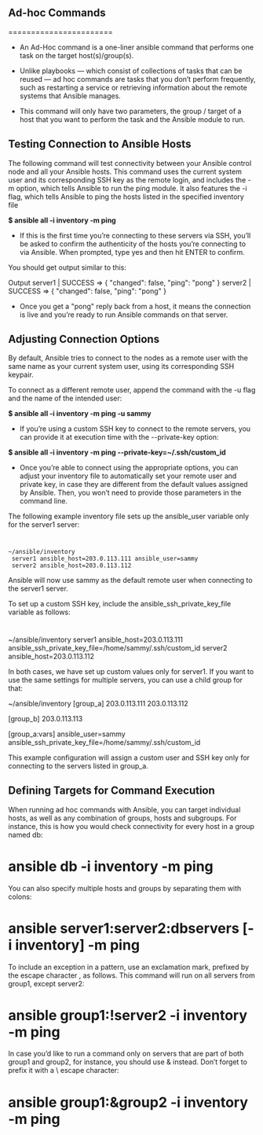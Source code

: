 ## **Ad-hoc Commands**
=======================

- An Ad-Hoc command is a one-liner ansible command that performs one task on the target host(s)/group(s).

- Unlike playbooks — which consist of collections of tasks that can be reused — ad hoc commands are tasks that you don’t perform frequently, such as restarting a service or retrieving information about the remote systems that Ansible manages.

- This command will only have two parameters,
        the group / target of a host that you want to perform the task and
        the Ansible module to run.

## Testing Connection to Ansible Hosts
The following command will test connectivity between your Ansible control node and all your Ansible hosts. This command uses the current system user and its corresponding SSH key as the remote login, and includes the -m option, which tells Ansible to run the ping module. It also features the -i flag, which tells Ansible to ping the hosts listed in the specified inventory file

  **$ ansible all -i inventory -m ping**

- If this is the first time you’re connecting to these servers via SSH, you’ll be asked to confirm the authenticity of the hosts you’re connecting to via Ansible. When prompted, type yes and then hit ENTER to confirm.

You should get output similar to this:

Output
server1 | SUCCESS => {
    "changed": false,
    "ping": "pong"
}
server2 | SUCCESS => {
    "changed": false,
    "ping": "pong"
}

- Once you get a "pong" reply back from a host, it means the connection is live and you’re ready to run Ansible commands on that server.

## Adjusting Connection Options
By default, Ansible tries to connect to the nodes as a remote user with the same name as your current system user, using its corresponding SSH keypair.

To connect as a different remote user, append the command with the -u flag and the name of the intended user:

  **$ ansible all -i inventory -m ping -u sammy**

- If you’re using a custom SSH key to connect to the remote servers, you can provide it at execution time with the --private-key option:

 **$ ansible all -i inventory -m ping --private-key=~/.ssh/custom_id**

- Once you’re able to connect using the appropriate options, you can adjust your inventory file to automatically set your remote user and private key, in case they are different from the default values assigned by Ansible. Then, you won’t need to provide those parameters in the command line.

The following example inventory file sets up the ansible_user variable only for the server1 server:
#
    ~/ansible/inventory
     server1 ansible_host=203.0.113.111 ansible_user=sammy
     server2 ansible_host=203.0.113.112

Ansible will now use sammy as the default remote user when connecting to the server1 server.

To set up a custom SSH key, include the ansible_ssh_private_key_file variable as follows:
#
~/ansible/inventory
server1 ansible_host=203.0.113.111 ansible_ssh_private_key_file=/home/sammy/.ssh/custom_id
server2 ansible_host=203.0.113.112

In both cases, we have set up custom values only for server1. If you want to use the same settings for multiple servers, you can use a child group for that:

~/ansible/inventory
[group_a]
203.0.113.111
203.0.113.112

[group_b]
203.0.113.113


[group_a:vars]
ansible_user=sammy
ansible_ssh_private_key_file=/home/sammy/.ssh/custom_id

This example configuration will assign a custom user and SSH key only for connecting to the servers listed in group_a.

## Defining Targets for Command Execution
When running ad hoc commands with Ansible, you can target individual hosts, as well as any combination of groups, hosts and subgroups. For instance, this is how you would check connectivity for every host in a group named db:

# ansible db -i inventory -m ping

You can also specify multiple hosts and groups by separating them with colons:

# ansible server1:server2:dbservers [-i inventory] -m ping

To include an exception in a pattern, use an exclamation mark, prefixed by the escape character \, as follows. This command will run on all servers from group1, except server2:

# ansible group1:\!server2 -i inventory -m ping

In case you’d like to run a command only on servers that are part of both group1 and group2, for instance, you should use & instead. Don’t forget to prefix it with a \ escape character:

# ansible group1:\&group2 -i inventory -m ping
